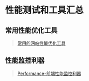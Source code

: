 # 性能测试和工具汇总

## 常用性能优化工具

> [常用的网站性能优化工具](知识笔记/大前端/性能优化/性能测试和工具汇总/常用的网站性能优化工具.md)


## 性能监控利器

> [Performance-前端性能监控利器](知识笔记/大前端/性能优化/性能测试和工具汇总/Performance-前端性能监控利器.md)
